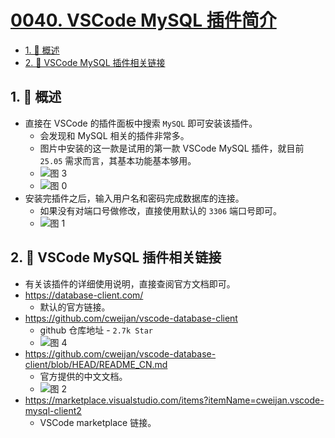 # [0040. VSCode MySQL 插件简介](https://github.com/Tdahuyou/TNotes.sql/tree/main/notes/0040.%20VSCode%20MySQL%20%E6%8F%92%E4%BB%B6%E7%AE%80%E4%BB%8B)

<!-- region:toc -->

- [1. 📝 概述](#1--概述)
- [2. 🔗 VSCode MySQL 插件相关链接](#2--vscode-mysql-插件相关链接)

<!-- endregion:toc -->

## 1. 📝 概述

- 直接在 VSCode 的插件面板中搜索 `MySQL` 即可安装该插件。
  - 会发现和 MySQL 相关的插件非常多。
  - 图片中安装的这一款是试用的第一款 VSCode MySQL 插件，就目前 `25.05` 需求而言，其基本功能基本够用。
  - ![图 3](https://cdn.jsdelivr.net/gh/Tdahuyou/imgs@main/2025-05-21-20-41-59.png)
  - ![图 0](https://cdn.jsdelivr.net/gh/Tdahuyou/imgs@main/2025-05-21-20-32-01.png)
- 安装完插件之后，输入用户名和密码完成数据库的连接。
  - 如果没有对端口号做修改，直接使用默认的 `3306` 端口号即可。
  - ![图 1](https://cdn.jsdelivr.net/gh/Tdahuyou/imgs@main/2025-05-21-20-32-37.png)

## 2. 🔗 VSCode MySQL 插件相关链接

- 有关该插件的详细使用说明，直接查阅官方文档即可。
- https://database-client.com/
  - 默认的官方链接。
- https://github.com/cweijan/vscode-database-client
  - github 仓库地址 - `2.7k Star`
  - ![图 4](https://cdn.jsdelivr.net/gh/Tdahuyou/imgs@main/2025-05-21-20-49-03.png)
- https://github.com/cweijan/vscode-database-client/blob/HEAD/README_CN.md
  - 官方提供的中文文档。
  - ![图 2](https://cdn.jsdelivr.net/gh/Tdahuyou/imgs@main/2025-05-21-20-40-26.png)
- https://marketplace.visualstudio.com/items?itemName=cweijan.vscode-mysql-client2
  - VSCode marketplace 链接。
